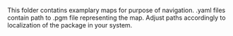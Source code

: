 This folder contatins examplary maps for purpose of navigation. .yaml files contain path to .pgm file representing the map. Adjust paths accordingly to localization of the package in your system.

